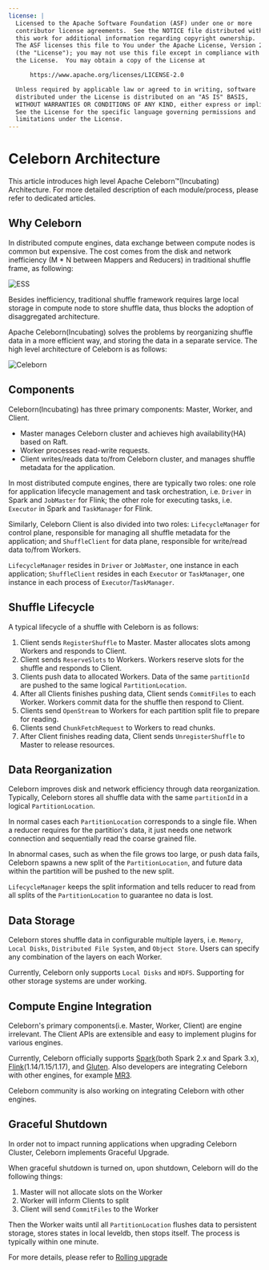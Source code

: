 ```yaml
---
license: |
  Licensed to the Apache Software Foundation (ASF) under one or more
  contributor license agreements.  See the NOTICE file distributed with
  this work for additional information regarding copyright ownership.
  The ASF licenses this file to You under the Apache License, Version 2.0
  (the "License"); you may not use this file except in compliance with
  the License.  You may obtain a copy of the License at

      https://www.apache.org/licenses/LICENSE-2.0

  Unless required by applicable law or agreed to in writing, software
  distributed under the License is distributed on an "AS IS" BASIS,
  WITHOUT WARRANTIES OR CONDITIONS OF ANY KIND, either express or implied.
  See the License for the specific language governing permissions and
  limitations under the License.
---
```


# Celeborn Architecture

This article introduces high level Apache Celeborn™(Incubating) Architecture. For more detailed description of each module/process,
please refer to dedicated articles.

## Why Celeborn
In distributed compute engines, data exchange between compute nodes is common but expensive. The cost comes from
the disk and network inefficiency (M * N between Mappers and Reducers) in traditional shuffle frame, as following:

![ESS](../../assets/img/ess.svg)

Besides inefficiency, traditional shuffle framework requires large local storage in compute node to store shuffle
data, thus blocks the adoption of disaggregated architecture.

Apache Celeborn(Incubating) solves the problems by reorganizing shuffle data in a more efficient way, and storing the data in
a separate service. The high level architecture of Celeborn is as follows:

![Celeborn](../../assets/img/celeborn.svg)

## Components
Celeborn(Incubating) has three primary components: Master, Worker, and Client.

- Master manages Celeborn cluster and achieves high availability(HA) based on Raft.
- Worker processes read-write requests.
- Client writes/reads data to/from Celeborn cluster, and manages shuffle metadata for the application.

In most distributed compute engines, there are typically two roles: one role for application lifecycle management
and task orchestration, i.e. `Driver` in Spark and `JobMaster` for Flink; the other role for executing tasks, i.e.
`Executor` in Spark and `TaskManager` for Flink.

Similarly, Celeborn Client is also divided into two roles: `LifecycleManager` for control plane, responsible for
managing all shuffle metadata for the application; and `ShuffleClient` for data plane, responsible for write/read
data to/from Workers.

`LifecycleManager` resides in `Driver` or `JobMaster`, one instance in each application; `ShuffleClient` resides in
each `Executor` or `TaskManager`, one instance in each process of `Executor`/`TaskManager`.

## Shuffle Lifecycle
A typical lifecycle of a shuffle with Celeborn is as follows:

1. Client sends `RegisterShuffle` to Master. Master allocates slots among Workers and responds to Client.
2. Client sends `ReserveSlots` to Workers. Workers reserve slots for the shuffle and responds to Client.
3. Clients push data to allocated Workers. Data of the same `partitionId` are pushed to the same logical `PartitionLocation`.
4. After all Clients finishes pushing data, Client sends `CommitFiles` to each Worker. Workers commit data
   for the shuffle then respond to Client.
5. Clients send `OpenStream` to Workers for each partition split file to prepare for reading.
6. Clients send `ChunkFetchRequest` to Workers to read chunks.
7. After Client finishes reading data, Client sends `UnregisterShuffle` to Master to release resources.

## Data Reorganization
Celeborn improves disk and network efficiency through data reorganization. Typically, Celeborn stores all shuffle data
with the same `partitionId` in a logical `PartitionLocation`.

In normal cases each `PartitionLocation` corresponds to a single file. When a reducer requires for the partition's data,
it just needs one network connection and sequentially read the coarse grained file.

In abnormal cases, such as when the file grows too large, or push data fails, Celeborn spawns a new split of the
`PartitionLocation`, and future data within the partition will be pushed to the new split.

`LifecycleManager` keeps the split information and tells reducer to read from all splits of the `PartitionLocation`
to guarantee no data is lost.

## Data Storage
Celeborn stores shuffle data in configurable multiple layers, i.e. `Memory`, `Local Disks`, `Distributed File System`,
and `Object Store`. Users can specify any combination of the layers on each Worker.

Currently, Celeborn only supports `Local Disks` and `HDFS`. Supporting for other storage systems are under working.

## Compute Engine Integration
Celeborn's primary components(i.e. Master, Worker, Client) are engine irrelevant. The Client APIs are extensible
and easy to implement plugins for various engines.

Currently, Celeborn officially supports [Spark](https://spark.apache.org/)(both Spark 2.x and Spark 3.x),
[Flink](https://flink.apache.org/)(1.14/1.15/1.17), and
[Gluten](https://github.com/apache/incubator-gluten). Also developers are integrating Celeborn with other engines,
for example [MR3](https://mr3docs.datamonad.com/docs/mr3/).

Celeborn community is also working on integrating Celeborn with other engines.

## Graceful Shutdown
In order not to impact running applications when upgrading Celeborn Cluster, Celeborn implements Graceful Upgrade.

When graceful shutdown is turned on, upon shutdown, Celeborn will do the following things:

1. Master will not allocate slots on the Worker
2. Worker will inform Clients to split
3. Client will send `CommitFiles` to the Worker

Then the Worker waits until all `PartitionLocation` flushes data to persistent storage, stores states in local leveldb,
then stops itself. The process is typically within one minute.

For more details, please refer to [Rolling upgrade](../../upgrading/#rolling-upgrade)
